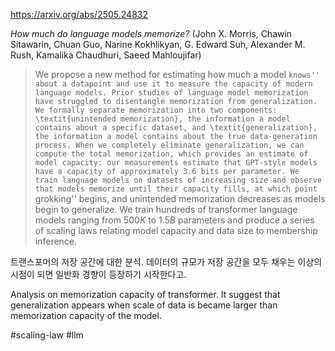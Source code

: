https://arxiv.org/abs/2505.24832

*How much do language models memorize?* (John X. Morris, Chawin Sitawarin, Chuan Guo, Narine Kokhlikyan, G. Edward Suh, Alexander M. Rush, Kamalika Chaudhuri, Saeed Mahloujifar)

> We propose a new method for estimating how much a model ``knows'' about a datapoint and use it to measure the capacity of modern language models. Prior studies of language model memorization have struggled to disentangle memorization from generalization. We formally separate memorization into two components: \textit{unintended memorization}, the information a model contains about a specific dataset, and \textit{generalization}, the information a model contains about the true data-generation process. When we completely eliminate generalization, we can compute the total memorization, which provides an estimate of model capacity: our measurements estimate that GPT-style models have a capacity of approximately 3.6 bits per parameter. We train language models on datasets of increasing size and observe that models memorize until their capacity fills, at which point ``grokking'' begins, and unintended memorization decreases as models begin to generalize. We train hundreds of transformer language models ranging from $500K$ to $1.5B$ parameters and produce a series of scaling laws relating model capacity and data size to membership inference.

트랜스포머의 저장 공간에 대한 분석. 데이터의 규모가 저장 공간을 모두 채우는 이상의 시점이 되면 일반화 경향이 등장하기 시작한다고.

<english>
Analysis on memorization capacity of transformer. It suggest that generalization appears when scale of data is became larger than memorization capacity of the model.
</english>

#scaling-law #llm 